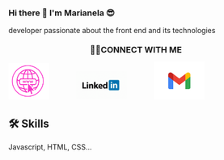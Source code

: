 ### Hi there 👋 I'm Marianela 😎


developer passionate about the front end and its technologies

<h3 style="text-align: center; font-weight: bold; margin-top: 20px; margin-bottom: 10px;"> 🤝🏻CONNECT WITH ME </h3>

<p align="left">
<a href="https://marianela-teran.web.app/" target="_blank"><img src="https://github.com/marianteran/marianteran/blob/main/assets/pweb.gif?raw=true" alt="pagina web" style="width: 80px; margin-right: 50px;"></a>
<a href="https://www.linkedin.com/in/marianelaTeran" target="_blank"><img src="https://github.com/marianteran/marianteran/blob/main/assets/linkedin.gif?raw=true" alt="linkedin"style="width: 100px; margin-right: 50px;"></a>
<a href="mailto:marianteranf@gmail.com" target="_blank"><img src="https://github.com/marianteran/marianteran/blob/main/assets/gmail.gif?raw=true" alt="gmail"style="width: 100px; margin-right: 50px;"></a>
</p> 



## 🛠 Skills

Javascript, HTML, CSS...
 
 
